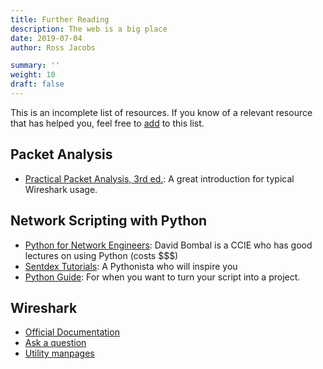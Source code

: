 ```yaml
---
title: Further Reading
description: The web is a big place
date: 2019-07-04
author: Ross Jacobs

summary: ''
weight: 10
draft: false
---
```


This is an incomplete list of resources. If you know of a relevant resource that has helped you, feel free to [add](https://github.com/pocc/tshark.dev/blob/master/content/nextsteps/_index.md) to this list.

## Packet Analysis

- [Practical Packet Analysis, 3rd ed.](https://nostarch.com/packetanalysis3): A great introduction for typical Wireshark usage.

## Network Scripting with Python

- [Python for Network Engineers](https://www.youtube.com/watch?v=s6SIVc7C5U0):
  David Bombal is a CCIE who has good lectures on using Python (costs $$$)
- [Sentdex Tutorials](https://www.youtube.com/user/sentdex): A Pythonista who
  will inspire you
- [Python Guide](https://docs.python-guide.org/): For when you want to turn your
  script into a project.

## Wireshark

- [Official Documentation](https://www.wireshark.org/docs/)
- [Ask a question](https://ask.wireshark.org)
- [Utility manpages](https://www.wireshark.org/docs/man-pages/)

